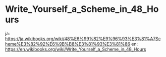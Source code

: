 # Write_Yourself_a_Scheme_in_48_Hours

ja: https://ja.wikibooks.org/wiki/48%E6%99%82%E9%96%93%E3%81%A7Scheme%E3%82%92%E6%9B%B8%E3%81%93%E3%81%86
en: https://en.wikibooks.org/wiki/Write_Yourself_a_Scheme_in_48_Hours
